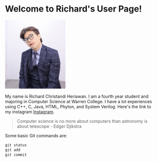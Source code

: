 # **Welcome to Richard's User Page!**

<img src="IMG_8370%202.jpg" width="200">

My name is Richard Christandi Heriawan. I am a fourth year student and majoring in Computer Science at Warren College. I have a lot experiences using C++, C, Java, HTML, Phyton, and System Verilog. Here's the link to my instagram [Instagram](https://www.instagram.com/richardchristandih/).

> Computer science is no more about computers than astronomy is about telescope - Edger Djikstra

Some basic Git commands are:
```
git status
git add
git commit
```

